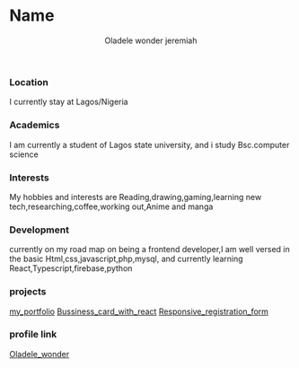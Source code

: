 # Name
<header>Oladele wonder jeremiah</header>

### Location
<p>I currently stay at Lagos/Nigeria</p>

### Academics
<p> I am currently a student of Lagos state university, and i study Bsc.computer science</p>

### Interests
<p>My hobbies and interests are Reading,drawing,gaming,learning new tech,researching,coffee,working out,Anime and manga</p>

### Development
<p>currently on my road map on being a frontend developer,I am well versed in the basic Html,css,javascript,php,mysql, and currently learning React,Typescript,firebase,python </p>

### projects
[my_portfolio](https://github.com/oladelewonder/my-portfolio/tree/main)
[Bussiness_card_with_react](https://github.com/oladelewonder/My-first-react)
[Responsive_registration_form](https://github.com/oladelewonder/Zuri-task-single-page-responsive-registration-form-)

### profile link
[Oladele_wonder](https://github.com/oladelewonder)